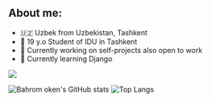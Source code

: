 
## About me:

- 🇺🇿 Uzbek from Uzbekistan, Tashkent
- 👨 19 y.o Student of IDU in Tashkent
- 🔭 Currently working on self-projects also open to work
- 🌱 Currently learning Django

![](https://komarev.com/ghpvc/?username=bahromoken)

![Bahrom oken's GitHub stats](https://github-readme-stats.vercel.app/api?username=bahrom04&show_icons=true&theme=dark)
![Top Langs](https://github-readme-stats.vercel.app/api/top-langs/?username=bahrom04&layout=compact&theme=dark)
